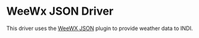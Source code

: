 # WeeWx JSON Driver

This driver uses the [WeeWX JSON](https://github.com/teeks99/weewx-json) plugin to provide weather data to INDI.
